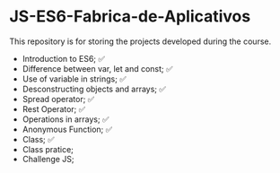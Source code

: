 # JS-ES6-Fabrica-de-Aplicativos
This repository is for storing the projects developed during the course.
- Introduction to ES6; ✅
- Difference between var, let and const; ✅
- Use of variable in strings; ✅
- Desconstructing objects and arrays; ✅
- Spread operator; ✅
- Rest Operator; ✅
- Operations in arrays; ✅
- Anonymous Function; ✅
- Class; ✅
- Class pratice;
- Challenge JS;
